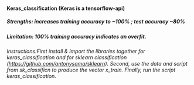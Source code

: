 #### Keras_classification (Keras is a tensorflow-api)
#####  Strengths: increases training accuracy to ~100% ; test accuracy  ~80% 
#####  Limitation: 100% training accuracy indicates an overfit.
###### Instructions:First install & import the libraries together for keras_classification and for sklearn classification (https://github.com/antonysama/sklearn). Second, use the data and script from sk_classificn to produce the vector x_train. Finally, run the script keras_classification. 
